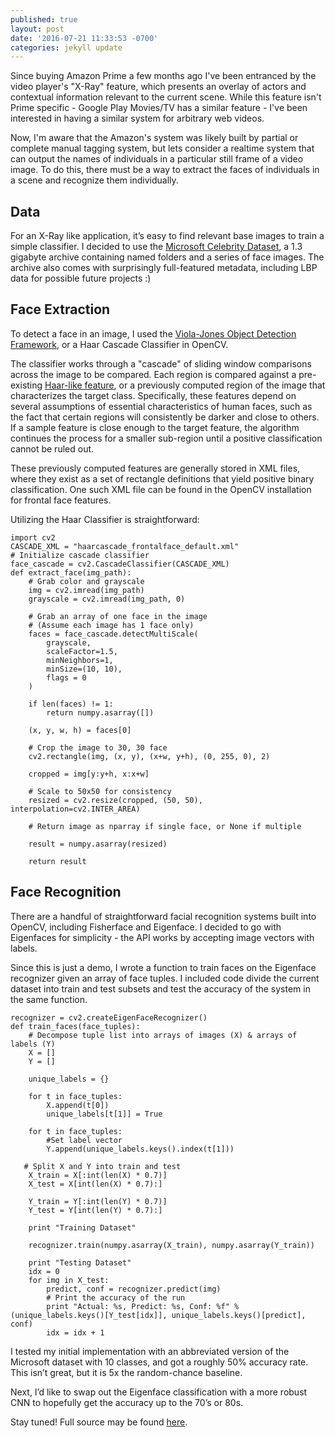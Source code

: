 ```yaml
---
published: true
layout: post
date: '2016-07-21 11:33:53 -0700'
categories: jekyll update
---
```

Since buying Amazon Prime a few months ago I've been entranced by the video player's "X-Ray" feature, which presents an overlay of actors and contextual information relevant to the current scene. While this feature isn't Prime specific - Google Play Movies/TV has a similar feature - I've been interested in having a similar system for arbitrary web videos.

Now, I'm aware that the Amazon's system was likely built by partial or complete manual tagging system, but lets consider a realtime system that can output the names of individuals in a particular still frame of a video image. To do this, there must be a way to extract the faces of individuals in a scene and recognize them individually.

## Data

For an X-Ray like application, it’s easy to find relevant base images to train a simple classifier. I decided to use the [Microsoft Celebrity Dataset](https://www.microsoft.com/en-us/research/project/msra-cfw-data-set-of-celebrity-faces-on-the-web/), a 1.3 gigabyte archive containing named folders and a series of face images.  The archive also comes with surprisingly full-featured metadata, including LBP data for possible future projects :)


## Face Extraction

To detect a face in an image, I used the [Viola-Jones Object Detection Framework](https://www.cs.cmu.edu/~efros/courses/LBMV07/Papers/viola-cvpr-01.pdf), or a Haar Cascade Classifier in OpenCV.

The classifier works through a "cascade" of sliding window comparisons across the image to be compared. Each region is compared against a pre-existing [Haar-like feature](https://en.wikipedia.org/wiki/Haar-like_features), or a previously computed region of the image that characterizes the target class. Specifically, these features depend on several assumptions of essential characteristics of human faces, such as the fact that certain regions will consistently be darker and close to others. If a sample feature is close enough to the target feature, the algorithm continues the process for a smaller sub-region until a positive classification cannot be ruled out.

These previously computed features are generally stored in XML files, where they exist as a set of rectangle definitions that yield positive binary classification. One such XML file can be found in the OpenCV installation for frontal face features.

Utilizing the Haar Classifier is straightforward:

```
import cv2
CASCADE_XML = "haarcascade_frontalface_default.xml"
# Initialize cascade classifier
face_cascade = cv2.CascadeClassifier(CASCADE_XML)
def extract_face(img_path):
    # Grab color and grayscale
    img = cv2.imread(img_path)
    grayscale = cv2.imread(img_path, 0)

    # Grab an array of one face in the image
    # (Assume each image has 1 face only)
    faces = face_cascade.detectMultiScale(
        grayscale,
        scaleFactor=1.5,
        minNeighbors=1,
        minSize=(10, 10),
        flags = 0
    )

    if len(faces) != 1:
        return numpy.asarray([])

    (x, y, w, h) = faces[0]

    # Crop the image to 30, 30 face
    cv2.rectangle(img, (x, y), (x+w, y+h), (0, 255, 0), 2)

    cropped = img[y:y+h, x:x+w]

    # Scale to 50x50 for consistency
    resized = cv2.resize(cropped, (50, 50), interpolation=cv2.INTER_AREA)

    # Return image as nparray if single face, or None if multiple

    result = numpy.asarray(resized)

    return result
```


## Face Recognition

There are a handful of straightforward facial recognition systems built into OpenCV, including Fisherface and Eigenface. I decided to go with Eigenfaces for simplicity - the API works by accepting image vectors with labels.

Since this is just a demo, I wrote a function to train faces on the Eigenface recognizer given an array of face tuples. I included code divide the current dataset into train and test subsets and test the accuracy of the system in the same function.

```
recognizer = cv2.createEigenFaceRecognizer()
def train_faces(face_tuples):
    # Decompose tuple list into arrays of images (X) & arrays of labels (Y)
    X = []
    Y = []

    unique_labels = {}

    for t in face_tuples:
        X.append(t[0])
        unique_labels[t[1]] = True

    for t in face_tuples:
        #Set label vector
        Y.append(unique_labels.keys().index(t[1]))

   # Split X and Y into train and test
    X_train = X[:int(len(X) * 0.7)]
    X_test = X[int(len(X) * 0.7):]

    Y_train = Y[:int(len(Y) * 0.7)]
    Y_test = Y[int(len(Y) * 0.7):]

    print "Training Dataset"

    recognizer.train(numpy.asarray(X_train), numpy.asarray(Y_train))

    print "Testing Dataset"
    idx = 0
    for img in X_test:
        predict, conf = recognizer.predict(img)
        # Print the accuracy of the run
        print "Actual: %s, Predict: %s, Conf: %f" % (unique_labels.keys()[Y_test[idx]], unique_labels.keys()[predict], conf)
        idx = idx + 1
```

I tested my initial implementation with an abbreviated version of the Microsoft dataset with 10 classes, and got a roughly 50% accuracy rate. This isn’t great, but it is 5x the random-chance baseline.

Next, I’d like to swap out the Eigenface classification with a more robust CNN to hopefully get the accuracy up to the 70’s or 80s.

Stay tuned! Full source may be found [here](https://github.com/akhilcacharya/YRay).
